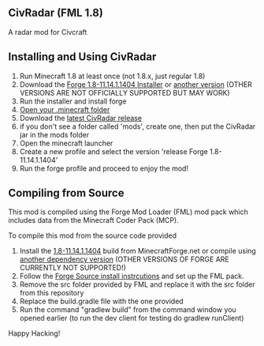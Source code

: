 ## CivRadar (FML 1.8)
A radar mod for Civcraft

Installing and Using CivRadar
---
1. Run Minecraft 1.8 at least once (not 1.8.x, just regular 1.8)
2. Download the [Forge 1.8-11.14.1.1404 Installer](http://adfoc.us/serve/sitelinks/?id=271228&url=http://files.minecraftforge.net/maven/net/minecraftforge/forge/1.8-11.14.1.1404/forge-1.8-11.14.1.1404-installer.jar) or [another version](http://files.minecraftforge.net) (OTHER VERSIONS ARE NOT OFFICIALLY SUPPORTED BUT MAY WORK)
3. Run the installer and install forge
4. [Open your .minecraft folder](http://minecraft.gamepedia.com/.minecraft)
5. Download the [latest CivRadar release](http://github.com/tealnerd/civradar/releases)
5. if you don't see a folder called 'mods', create one, then put the CivRadar jar in the mods folder
6. Open the minecraft launcher
7. Create a new profile and select the version 'release Forge 1.8-11.14.1.1404'
8. Run the forge profile and proceed to enjoy the mod!

Compiling from Source
---

This mod is compiled using the Forge Mod Loader (FML) mod pack which includes data from the Minecraft Coder Pack (MCP).

To compile this mod from the source code provided

1. Install the [1.8-11.14.1.1404](http://adfoc.us/serve/?id=27122855377941) build from MinecraftForge.net or compile using [another dependency version](http://files.minecraftforge.net/) (OTHER VERSIONS OF FORGE ARE CURRENTLY NOT SUPPORTED!)
2. Follow the [Forge Source install instrcutions](http://www.minecraftforge.net/wiki/Installation/Source) and set up the FML pack.
3. Remove the src folder provided by FML and replace it with the src folder from this repository
4. Replace the build.gradle file with the one provided
5. Run the command "gradlew build" from the command window you opened earlier (to run the dev client for testing do gradlew runClient)

Happy Hacking!
